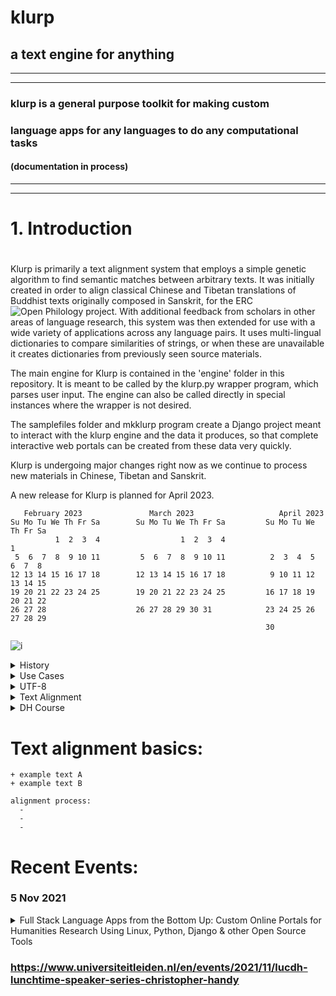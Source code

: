 # klurp

## a text engine for anything

***

***

### klurp is a general purpose toolkit for making custom
### language apps for any languages to do any computational tasks
#### (documentation in process)

***

***

#
# 1. Introduction
#

Klurp is primarily a text alignment system that employs a simple genetic algorithm to find semantic matches between arbitrary texts. It was initially created in order to align classical Chinese and Tibetan translations of Buddhist texts originally composed in Sanskrit, for the ERC ![Open Philology](https://cordis.europa.eu/project/id/741884) project. With additional feedback from scholars in other areas of language research, this system was then extended for use with a wide variety of applications across any language pairs. It uses multi-lingual dictionaries to compare similarities of strings, or when these are unavailable it creates
dictionaries from previously seen source materials.

The main engine for Klurp is contained in the 'engine' folder in this repository. It is meant to be called by the klurp.py wrapper program, which parses user input. The engine can also be called directly in special instances where the wrapper is not desired.

The samplefiles folder and mkklurp program create a Django project meant to interact with the klurp engine and the data it produces, so that complete interactive web portals can be created from these data very quickly.

Klurp is undergoing major changes right now as we continue to process new materials in Chinese, Tibetan and Sanskrit.

A new release for Klurp is planned for April 2023.

``    February 2023               March 2023                   April 2023         ``  
`` Su Mo Tu We Th Fr Sa        Su Mo Tu We Th Fr Sa         Su Mo Tu We Th Fr Sa  ``      
``           1  2  3  4                  1  2  3  4                            1  ``  
``  5  6  7  8  9 10 11         5  6  7  8  9 10 11          2  3  4  5  6  7  8  ``  
`` 12 13 14 15 16 17 18        12 13 14 15 16 17 18          9 10 11 12 13 14 15  ``  
`` 19 20 21 22 23 24 25        19 20 21 22 23 24 25         16 17 18 19 20 21 22  ``  
`` 26 27 28                    26 27 28 29 30 31            23 24 25 26 27 28 29  ``    
``                                                          30                    ``  
                                                        
![i](https://openphilology.eu/media/pages/news/524279882-1558970201/newsdatech2019.05.png)

<details><summary>History</summary>

Klurp began as the successor to my simple n-grams extraction program, ![aks](https://github.com/handyc/aks).
That program was lacking a user interface as well as other features that
became desirable as I continued to explore patterns in texts.

</details>

<details><summary>Use Cases</summary>

Klurp was initially created with a specific need for locating and
interacting with text patterns in Sanskrit, Tibetan and Chinese
Buddhist texts.

</details>

<details><summary>UTF-8</summary>

Klurp uses UTF-8 by default in order to avoid common problems with non-roman character sets.
Klurp has been tested on Tibetan and Chinese character sets primarily and is in the process of
adding tests for many other character sets.

</details>

<details>
<summary>Text Alignment</summary>

+ Sample alignment from [Gaṅgottaraparipṛcchā](https://www2.hf.uio.no/polyglotta/index.php?page=fulltext&vid=1179&view=fulltext):
    +  ``’di skad bdag gis thos pa dus gcig na | bcom ldan ’das mnyan yod na rgyal bu rgyal byed kyi tshal mgon med zas sbyin gyi kun dga' ra ba na bzhugs te |``  
    + ``如是我聞。一時佛在舍衛國祇樹給孤獨園。``  

+ Sample alignment from <details><summary>lokottaravāda prātimokṣa</summary>[lokottaravāda prātimokṣa](https://sites.google.com/site/sikkhamana/overview)</details>
+ Sample alignment from <details><summary>mahāsāṅghika prātimokṣa</summary>[mahāsāṅghika prātimokṣa<](https://sites.google.com/site/bhikkhunipatimokkha/mahasanghika:8rulesonsikkhamana2yearstra)</details>
  
 
  
+ Sample alignment [sutta](https://suttacentral.net/mn12)
+ Sample alignment sutra
+ Sample alignment abhidharma
  
</details>

<details><summary>DH Course</summary>

course week by week
+ Week 1
    + https://dhtools.org
    + ssh
+ Week 2
    + bash
    + nano
    + pico
    + vim
    + emacs
    + grep
    + sed
    + awk
+ Week 3: History and Structure of WWW
    + HTML
    + CSS
    + wget and cURL
    + Lynx and Links
+ Week 4: Forms, PHP and CMS
    + PHP
    + Grav
+ Week 5: Python
    + example 1
    + example 2
+ Week 6: Django
    + models
    + views
    + urls
    + web admin interface  
+ Week 7: Python Libraries
    + NLTK
    + spaCy
    + Pandas
+ Week 8: Advanced Django
    + templates
    + forms
    + management commands
+ Week 9: JavaScript
    + JavaScript client side interface
+ Week 10: Databases
    + PostgreSQL
    + MySQL
+ Week 11: System Administration
    + sudo
    + apt
    + nginx
    + gunicorn
+ Week 12: Version Control
    + git
    + subversion
+ Week 13
    + presenting


</details>

# Text alignment basics:
    + example text A
    + example text B
    
    alignment process:
      -
      -
      -
      
# Recent Events:
### 5 Nov 2021
<details><summary>Full Stack Language Apps from the Bottom Up: Custom Online Portals for Humanities Research Using Linux, Python, Django & other Open Source Tools
</summary>

![LUCDH](https://openphilology.eu/media/pages/partners/1327078252-1625255917/lucdhweb.png)
Join us for the LUCDH lunchtime talk presented by Dr. Christopher Handy  on Wednesday, 3 November at 12:00 – 13:00.

Location: on-campus in the Digital Lab P.J. Veth 1.07 or online via Kaltura Live Rooms. 

Christopher Handy will provide an overview of the major components he uses in his Digital Humanities course at Leiden University, ‘Constructing Digital Language Toolkits’. Now in its fourth iteration, the course helps bridge the gap between traditional humanities language research and web technologies.

Students with no prior background in software design learn to combine general purpose computing resources to create professional quality language toolkits for their specific research needs. Past projects created for the course include online multilingual dictionaries, language tagging engines, educational games, and various other useful applications.

This system places an emphasis on practical methods for bringing existing research projects to the digital realm quickly and easily. The modular design of this stack is especially useful for creating and maintaining dynamic solutions for low resource languages, for which specialized software is often limited or unavailable within the mainstream market.

To Register: Please email: lucdh@hum.leidenuniv.nl 
We very much hope that you can join this live event in the Digital Lab in P.J. Veth 1.07.  However, we will also be live-streaming on Kaltura, so please let us know if you will be attending in person or would like Kaltura Live Room login details.

</details>


### https://www.universiteitleiden.nl/en/events/2021/11/lucdh-lunchtime-speaker-series-christopher-handy
#


